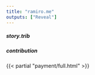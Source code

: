```yaml
---
title: "ramiro.me"
outputs: ["Reveal"]
---
```


##### story.trib
##### contribution
{{< partial "payment/full.html" >}}
